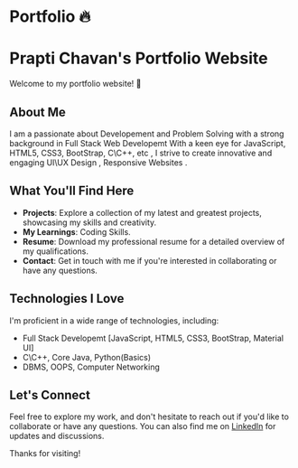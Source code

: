 # Portfolio 🔥

# Prapti Chavan's Portfolio Website

Welcome to my portfolio website! 🚀

## About Me

I am a passionate about Developement and Problem Solving with a strong background in Full Stack Web Developemt With a keen eye for JavaScript, HTML5, CSS3, BootStrap, C\C++, etc , I strive to create innovative and engaging UI\UX Design , Responsive Websites .

## What You'll Find Here

- **Projects**: Explore a collection of my latest and greatest projects, showcasing my skills and creativity.
- **My Learnings**: Coding Skills.
- **Resume**: Download my professional resume for a detailed overview of my qualifications.
- **Contact**: Get in touch with me if you're interested in collaborating or have any questions.

## Technologies I Love

I'm proficient in a wide range of technologies, including:

- Full Stack Developemt [JavaScript, HTML5, CSS3, BootStrap, Material UI]
- C\C++, Core Java, Python(Basics)
- DBMS, OOPS, Computer Networking

## Let's Connect

Feel free to explore my work, and don't hesitate to reach out if you'd like to collaborate or have any questions. You can also find me on [LinkedIn](https://github.com/prapti3) for updates and discussions.

Thanks for visiting!



